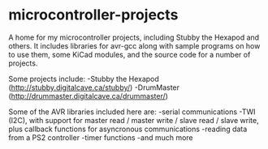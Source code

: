 microcontroller-projects
========================

A home for my microcontroller projects, including Stubby the Hexapod and others.  It includes libraries for avr-gcc along with sample programs on how to use them, some KiCad modules, and the source code for a number of projects.

Some projects include:
-Stubby the Hexapod (http://stubby.digitalcave.ca/stubby/)
-DrumMaster (http://drummaster.digitalcave.ca/drummaster/)

Some of the AVR libraries included here are:
-serial communications
-TWI (I2C), with support for master read / master write / slave read / slave write, plus callback functions for asyncronous communications
-reading data from a PS2 controller
-timer functions
-and much more

